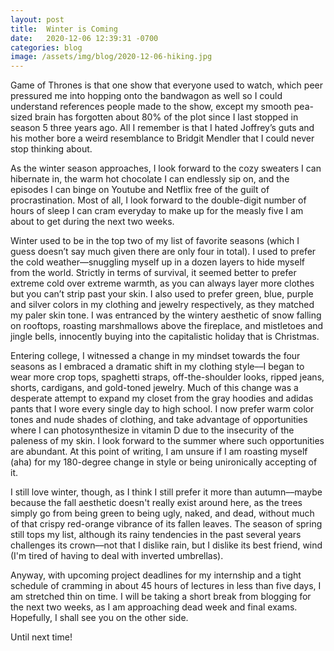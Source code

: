 ```yaml
---
layout: post
title:  Winter is Coming
date:   2020-12-06 12:39:31 -0700
categories: blog
image: /assets/img/blog/2020-12-06-hiking.jpg
---
```

Game of Thrones is that one show that everyone used to watch, which peer pressured me into hopping onto the bandwagon as well so I could understand references people made to the show, except my smooth pea-sized brain has forgotten about 80% of the plot since I last stopped in season 5 three years ago. All I remember is that I hated Joffrey’s guts and his mother bore a weird resemblance to Bridgit Mendler that I could never stop thinking about.

As the winter season approaches, I look forward to the cozy sweaters I can hibernate in, the warm hot chocolate I can endlessly sip on, and the episodes I can binge on Youtube and Netflix free of the guilt of procrastination. Most of all, I look forward to the double-digit number of hours of sleep I can cram everyday to make up for the measly five I am about to get during the next two weeks.

Winter used to be in the top two of my list of favorite seasons (which I guess doesn’t say much given there are only four in total). I used to prefer the cold weather––snuggling myself up in a dozen layers to hide myself from the world. Strictly in terms of survival, it seemed better to prefer extreme cold over extreme warmth, as you can always layer more clothes but you can’t strip past your skin. I also used to prefer green, blue, purple and silver colors in my clothing and jewelry respectively, as they matched my paler skin tone. I was entranced by the wintery aesthetic of snow falling on rooftops, roasting marshmallows above the fireplace, and mistletoes and jingle bells,  innocently buying into the capitalistic holiday that is Christmas.

Entering college, I witnessed a change in my mindset towards the four seasons as I embraced a dramatic shift in my clothing style––I began to wear more crop tops, spaghetti straps, off-the-shoulder looks, ripped jeans, shorts, cardigans, and gold-toned jewelry. Much of this change was a desperate attempt to expand my closet from the gray hoodies and adidas pants that I wore every single day to high school. I now prefer warm color tones and nude shades of clothing, and take advantage of opportunities where I can photosynthesize in vitamin D due to the insecurity of the paleness of my skin. I look forward to the summer where such opportunities are abundant. At this point of writing, I am unsure if I am roasting myself (aha) for my 180-degree change in style or being unironically accepting of it.

I still love winter, though, as I think I still prefer it more than autumn––maybe because the fall aesthetic doesn't really exist around here, as the trees simply go from being green to being ugly, naked, and dead, without much of that crispy red-orange vibrance of its fallen leaves. The season of spring still tops my list, although its rainy tendencies in the past several years challenges its crown––not that I dislike rain, but I dislike its best friend, wind (I'm tired of having to deal with inverted umbrellas).

Anyway, with upcoming project deadlines for my internship and a tight schedule of cramming in about 45 hours of lectures in less than five days, I am stretched thin on time. I will be taking a short break from blogging for the next two weeks, as I am approaching dead week and final exams. Hopefully, I shall see you on the other side.

Until next time!